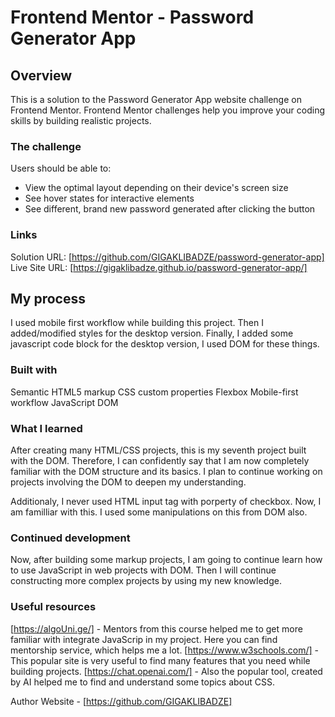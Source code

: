 # Frontend Mentor - Password Generator App

## Overview

This is a solution to the Password Generator App
 website challenge on Frontend Mentor. Frontend Mentor challenges help you improve your coding skills by building realistic projects.

### The challenge

Users should be able to:

- View the optimal layout depending on their device's screen size
- See hover states for interactive elements
- See different, brand new password generated after clicking the button

### Links

Solution URL: [https://github.com/GIGAKLIBADZE/password-generator-app]
Live Site URL: [https://gigaklibadze.github.io/password-generator-app/]

## My process

I used mobile first workflow while building this project. Then I added/modified styles for the desktop version. Finally, I added some javascript code block for the desktop version, I used DOM for these things.

### Built with

Semantic HTML5 markup
CSS custom properties
Flexbox
Mobile-first workflow
JavaScript
DOM

### What I learned

After creating many HTML/CSS projects, this is my seventh project built with the DOM. Therefore, I can confidently say that I am now completely familiar with the DOM structure and its basics. I plan to continue working on projects involving the DOM to deepen my understanding.

Additionaly, I never used HTML input tag with porperty of checkbox. Now, I am familliar with this. I used some manipulations on this from DOM also.

### Continued development

Now, after building some markup projects, I am going to continue learn how to use JavaScript in web projects with DOM. Then I will continue constructing more complex projects by using my new knowledge.

### Useful resources

[https://algoUni.ge/] - Mentors from this course helped me to get more familiar with integrate JavaScrip in my project. Here you can find mentorship service, which helps me a lot.
[https://www.w3schools.com/] - This popular site is very useful to find many features that you need while building projects.
[https://chat.openai.com/] - Also the popular tool, created by AI helped me to find and understand some topics about CSS.

Author
Website - [https://github.com/GIGAKLIBADZE]
